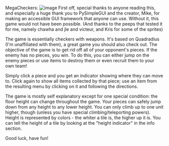 MegaCheckers:
![image](https://user-images.githubusercontent.com/64987634/89836775-15902180-db2d-11ea-80cd-c39d432bcc4d.png)
First off, special thanks to anyone reading this, and especially a huge thank you to PySimpleGUI and the creator, Mike, for making an accessible GUI framework that anyone can use.   Without it, this game would not have been possible. (And thanks to the peeps that tested it for me, namely chawha and jle and victeur, and Kris for some of the sprites)  

The game is essentially checkers with weapons.  It's based on Quadradius (I'm unaffiliated with them), a great game you should also check out.  The objective of the game is to get rid off all of your opponent's pieces.  If the enemy has no pieces, you win.  To do this, you can either jump on the enemy pieces or use items to destroy them or even recruit them to your own team!

Simply click a piece and you get an indicator showing where they can move to.  Click again to show all items collected by that piece; use an item from the resulting menu by clicking on it and following the directions.  

The game is mostly self explanatory except for one special condition: the floor height can change throughout the game.  Your pieces can safely jump down from any height to any lower height.  You can only climb up to one unit higher, though (unless you have special climbing/teleporting powers).  Height is represented by colors - the whiter a tile is, the higher up it is.  You can tell the height of a tile by looking at the "height indicator" in the info section.

Good luck, have fun!
